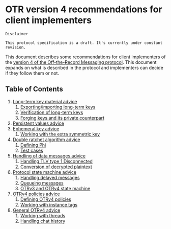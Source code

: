 # OTR version 4 recommendations for client implementers

```
Disclaimer

This protocol specification is a draft. It's currently under constant revision.
```

This document describes some recommendations for client implementers of the
[version 4 of the Off-the-Record Messaging protocol](https://github.com/otrv4/otrv4/blob/master/otrv4.md).
This document expands on what is described in the protocol and implementers
can decide if they follow them or not.

## Table of Contents

1. [Long-term key material advice](#main-changes-over-version-3)
   1. [Exporting/importing long-term keys](#conversation-started-by-an-interactive-dake)
   1. [Verification of long-term keys](#conversation-started-by-an-interactive-dake)
   1. [Forging keys and its private counterpart](#conversation-started-by-an-interactive-dake)
1. [Persistent values advice](#main-changes-over-version-3)
1. [Ephemeral key advice](#main-changes-over-version-3)
   1. [Working with the extra symmetric key](#conversation-started-by-an-interactive-dake)
1. [Double ratchet algorithm advice](#main-changes-over-version-3)
   1. [Defining Phi](#conversation-started-by-an-interactive-dake)
   1. [Test cases](#conversation-started-by-an-interactive-dake)
1. [Handling of data messages advice](#main-changes-over-version-3)
   1. [Handling TLV type 1 Disconnected](#conversation-started-by-an-interactive-dake)
   1. [Conversion of decrypted plaintext](#conversation-started-by-an-interactive-dake)
1. [Protocol state machine advice](#main-changes-over-version-3)
   1. [Handling delayed messages](#conversation-started-by-an-interactive-dake)
   1. [Queueing messages](#conversation-started-by-an-interactive-dake)
   1. [OTRv3 and OTRv4 state machine](#conversation-started-by-an-interactive-dake)
1. [OTRv4 policies advice](#main-changes-over-version-3)
   1. [Defining OTRv4 policies](#conversation-started-by-an-interactive-dake)
   1. [Working with instance tags](#conversation-started-by-an-interactive-dake)
1. [General OTRv4 advice](#main-changes-over-version-3)
   1. [Working with threads](#conversation-started-by-an-interactive-dake)
   1. [Handling chat history](#conversation-started-by-an-interactive-dake)
